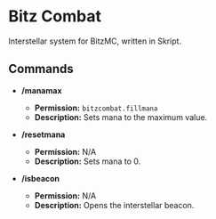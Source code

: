 # Bitz Combat

Interstellar system for BitzMC, written in Skript.

## Commands

  - **/manamax**
    - **Permission:** `bitzcombat.fillmana`
    - **Description:** Sets mana to the maximum value.

  - **/resetmana**
    - **Permission:** N/A
    - **Description:** Sets mana to 0.

  - **/isbeacon**
    - **Permission:** N/A
    - **Description:** Opens the interstellar beacon.
